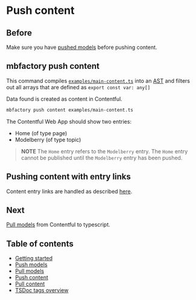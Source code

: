 # Push content

## Before

Make sure you have [pushed models](./push-models.md) before pushing content.

## mbfactory push content

This command compiles [`examples/main-content.ts`](../examples/main-content.ts)
into an [AST](https://en.wikipedia.org/wiki/Abstract_syntax_tree) and filters
out all arrays that are defined as `export const var: any[]`

Data found is created as content in Contentful.

```bash
mbfactory push content examples/main-content.ts
```

The Contentful Web App should show two entries:

- Home (of type page)
- Modelberry (of type topic)

> **NOTE** The `Home` entry refers to the `Modelberry` entry. The `Home` entry
> cannot be published until the `Modelberry` entry has been pushed.

## Pushing content with entry links

Content entry links are handled as described [here](https://github.com/modelberry/factory/blob/main/packages/plugin-contentful/src/push-content/README.md).

## Next

[Pull models](./pull-models.md) from Contentful to typescript.

## Table of contents

- [Getting started](./getting-started.md)
- [Push models](./push-models.md)
- [Pull models](./pull-models.md)
- [Push content](./push-content.md)
- [Pull content](./pull-content.md)
- [TSDoc tags overview](./tsdocs-tags-overview.md)
